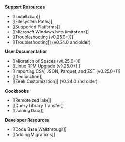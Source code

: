 **Support Resources**

- [[Installation]]
- [[Filesystem Paths]]
- [[Supported Platforms]]
- [[Microsoft Windows beta limitations]]
- [[Troubleshooting (v0.25.0+)]]
- [[Troubleshooting]] (v0.24.0 and older)

**User Documentation**

- [[Migration of Spaces (v0.25.0+)]]
- [[Linux RPM Upgrade (v0.25.0+)]]
- [[Importing CSV, JSON, Parquet, and ZST (v0.25.0+)]]
- [[Geolocation]]
- [[Zeek Customization]] (v0.24.0 and older)

**Cookbooks**

- [[Remote zed lake]]
- [[Query Library Transfer]]
- [[Joining Data]]

**Developer Resources**

- [[Code Base Walkthrough]]
- [[Adding Migrations]]
